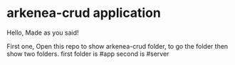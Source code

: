 # arkenea-crud application

Hello, Made as you said!

First one, Open this repo to show arkenea-crud folder, to go the folder then show two folders.
first folder is #app second is #server
